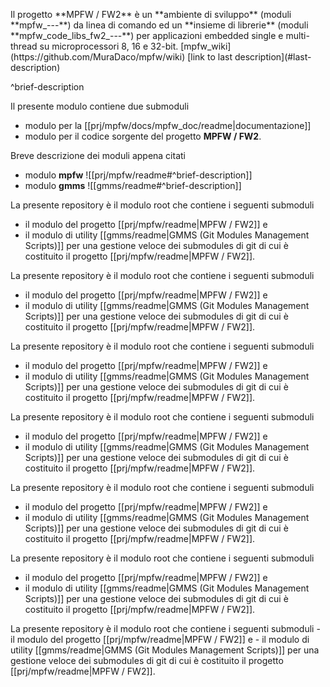 <p id=brief-description>
Il progetto **MPFW / FW2** è un **ambiente di sviluppo** (moduli **mpfw_---**) da linea di comando ed un **insieme di librerie** (moduli **mpfw_code_libs_fw2_---**) per applicazioni embedded single e multi-thread su microprocessori 8, 16 e 32-bit.
[mpfw_wiki](https://github.com/MuraDaco/mpfw/wiki)
[link to last description](#last-description)

^brief-description

Il presente modulo contiene due submoduli
- modulo per la [[prj/mpfw/docs/mpfw_doc/readme|documentazione]]
- modulo per il codice sorgente
del progetto **MPFW / FW2**.


Breve descrizione dei moduli appena citati

- modulo **mpfw**  ![[prj/mpfw/readme#^brief-description]]
- modulo **gmms**  ![[gmms/readme#^brief-description]]

La presente repository è il modulo root che contiene i seguenti submoduli
- il modulo del progetto  [[prj/mpfw/readme|MPFW / FW2]]  e 
- il modulo di utility [[gmms/readme|GMMS (Git Modules Management Scripts)]]  per una gestione veloce dei submodules di git di cui è costituito il progetto  [[prj/mpfw/readme|MPFW / FW2]].

La presente repository è il modulo root che contiene i seguenti submoduli
- il modulo del progetto  [[prj/mpfw/readme|MPFW / FW2]]  e 
- il modulo di utility [[gmms/readme|GMMS (Git Modules Management Scripts)]]  per una gestione veloce dei submodules di git di cui è costituito il progetto  [[prj/mpfw/readme|MPFW / FW2]].

La presente repository è il modulo root che contiene i seguenti submoduli
- il modulo del progetto  [[prj/mpfw/readme|MPFW / FW2]]  e 
- il modulo di utility [[gmms/readme|GMMS (Git Modules Management Scripts)]]  per una gestione veloce dei submodules di git di cui è costituito il progetto  [[prj/mpfw/readme|MPFW / FW2]].

La presente repository è il modulo root che contiene i seguenti submoduli
- il modulo del progetto  [[prj/mpfw/readme|MPFW / FW2]]  e 
- il modulo di utility [[gmms/readme|GMMS (Git Modules Management Scripts)]]  per una gestione veloce dei submodules di git di cui è costituito il progetto  [[prj/mpfw/readme|MPFW / FW2]].

La presente repository è il modulo root che contiene i seguenti submoduli
- il modulo del progetto  [[prj/mpfw/readme|MPFW / FW2]]  e 
- il modulo di utility [[gmms/readme|GMMS (Git Modules Management Scripts)]]  per una gestione veloce dei submodules di git di cui è costituito il progetto  [[prj/mpfw/readme|MPFW / FW2]].

La presente repository è il modulo root che contiene i seguenti submoduli
- il modulo del progetto  [[prj/mpfw/readme|MPFW / FW2]]  e 
- il modulo di utility [[gmms/readme|GMMS (Git Modules Management Scripts)]]  per una gestione veloce dei submodules di git di cui è costituito il progetto  [[prj/mpfw/readme|MPFW / FW2]].

<p id=last-description>
La presente repository è il modulo root che contiene i seguenti submoduli
- il modulo del progetto  [[prj/mpfw/readme|MPFW / FW2]]  e 
- il modulo di utility [[gmms/readme|GMMS (Git Modules Management Scripts)]]  per una gestione veloce dei submodules di git di cui è costituito il progetto  [[prj/mpfw/readme|MPFW / FW2]].
